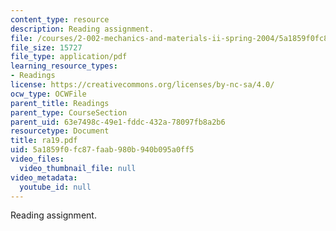 ```yaml
---
content_type: resource
description: Reading assignment.
file: /courses/2-002-mechanics-and-materials-ii-spring-2004/5a1859f0fc87faab980b940b095a0ff5_ra19.pdf
file_size: 15727
file_type: application/pdf
learning_resource_types:
- Readings
license: https://creativecommons.org/licenses/by-nc-sa/4.0/
ocw_type: OCWFile
parent_title: Readings
parent_type: CourseSection
parent_uid: 63e7498c-49e1-fddc-432a-78097fb8a2b6
resourcetype: Document
title: ra19.pdf
uid: 5a1859f0-fc87-faab-980b-940b095a0ff5
video_files:
  video_thumbnail_file: null
video_metadata:
  youtube_id: null
---
```

Reading assignment.